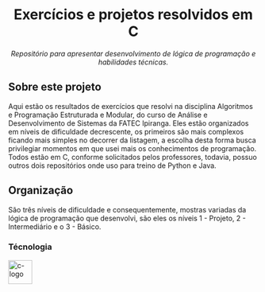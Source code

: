 <h1 align="center">Exercícios e projetos resolvidos em C</h1>


<p align="center"><i>Repositório para apresentar desenvolvimento de lógica de programação e habilidades técnicas.</i></p>

##  Sobre este projeto

Aqui estão os resultados de exercícios que resolvi na disciplina Algoritmos e Programação Estruturada e Modular, do curso de Análise e Desenvolvimento de Sistemas da FATEC Ipiranga. Eles estão organizados em níveis de dificuldade decrescente, os primeiros são mais complexos ficando mais simples no decorrer da listagem, a escolha desta forma busca privilegiar momentos em que usei mais os conhecimentos de programação. Todos estão em C, conforme solicitados pelos professores, todavia, possuo outros dois repositórios onde uso para treino de Python e Java.

##   Organização

São três níveis de dificuldade e consequentemente, mostras variadas da lógica de programação que desenvolvi, são eles os níveis 1 - Projeto, 2 - Intermediário e o 3 - Básico.

###  Técnologia

<p display="inline-block">
  <img width="48" src="https://img2.gratispng.com/20171217/033/letter-c-png-5a36954d474e54.1991877715135266052921.jpg" alt="c-logo"/>
  
